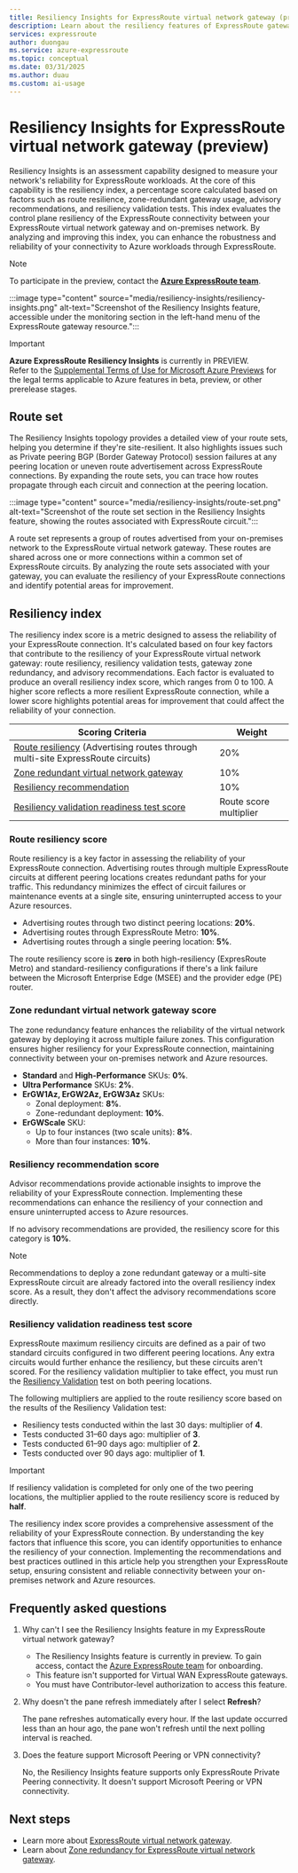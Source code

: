```yaml
---
title: Resiliency Insights for ExpressRoute virtual network gateway (preview)
description: Learn about the resiliency features of ExpressRoute gateway and how they can help you maintain connectivity to your on-premises network.
services: expressroute
author: duongau
ms.service: azure-expressroute
ms.topic: conceptual
ms.date: 03/31/2025
ms.author: duau
ms.custom: ai-usage
---
```


# Resiliency Insights for ExpressRoute virtual network gateway (preview)

Resiliency Insights is an assessment capability designed to measure your network's reliability for ExpressRoute workloads. At the core of this capability is the resiliency index, a percentage score calculated based on factors such as route resilience, zone-redundant gateway usage, advisory recommendations, and resiliency validation tests. This index evaluates the control plane resiliency of the ExpressRoute connectivity between your ExpressRoute virtual network gateway and on-premises network. By analyzing and improving this index, you can enhance the robustness and reliability of your connectivity to Azure workloads through ExpressRoute.

> [!NOTE]
> To participate in the preview, contact the [**Azure ExpressRoute team**](mailto:exr-resiliency@microsoft.com).

:::image type="content" source="media/resiliency-insights/resiliency-insights.png" alt-text="Screenshot of the Resiliency Insights feature, accessible under the monitoring section in the left-hand menu of the ExpressRoute gateway resource.":::

> [!IMPORTANT]
> **Azure ExpressRoute Resiliency Insights** is currently in PREVIEW.  
> Refer to the [Supplemental Terms of Use for Microsoft Azure Previews](https://azure.microsoft.com/support/legal/preview-supplemental-terms/) for the legal terms applicable to Azure features in beta, preview, or other prerelease stages.

## Route set

The Resiliency Insights topology provides a detailed view of your route sets, helping you determine if they're site-resilient. It also highlights issues such as Private peering BGP (Border Gateway Protocol) session failures at any peering location or uneven route advertisement across ExpressRoute connections. By expanding the route sets, you can trace how routes propagate through each circuit and connection at the peering location.

:::image type="content" source="media/resiliency-insights/route-set.png" alt-text="Screenshot of the route set section in the Resiliency Insights feature, showing the routes associated with ExpressRoute circuit.":::

A route set represents a group of routes advertised from your on-premises network to the ExpressRoute virtual network gateway. These routes are shared across one or more connections within a common set of ExpressRoute circuits. By analyzing the route sets associated with your gateway, you can evaluate the resiliency of your ExpressRoute connections and identify potential areas for improvement.

## Resiliency index

The resiliency index score is a metric designed to assess the reliability of your ExpressRoute connection. It's calculated based on four key factors that contribute to the resiliency of your ExpressRoute virtual network gateway: route resiliency, resiliency validation tests, gateway zone redundancy, and advisory recommendations. Each factor is evaluated to produce an overall resiliency index score, which ranges from 0 to 100. A higher score reflects a more resilient ExpressRoute connection, while a lower score highlights potential areas for improvement that could affect the reliability of your connection.

| Scoring Criteria | Weight |
|-------------------|--------|
| [Route resiliency](#route) (Advertising routes through multi-site ExpressRoute circuits) | 20% |
| [Zone redundant virtual network gateway](#redundancy) | 10% |
| [Resiliency recommendation](#recommendation) | 10% |
| [Resiliency validation readiness test score](#readiness) | Route score multiplier |

### <a name="route"></a> Route resiliency score

Route resiliency is a key factor in assessing the reliability of your ExpressRoute connection. Advertising routes through multiple ExpressRoute circuits at different peering locations creates redundant paths for your traffic. This redundancy minimizes the effect of circuit failures or maintenance events at a single site, ensuring uninterrupted access to your Azure resources.

- Advertising routes through two distinct peering locations: **20%**.
- Advertising routes through ExpressRoute Metro: **10%**.
- Advertising routes through a single peering location: **5%**.

The route resiliency score is **zero** in both high-resiliency (ExpresRoute Metro) and standard-resiliency configurations if there's a link failure between the Microsoft Enterprise Edge (MSEE) and the provider edge (PE) router.

### <a name="redundancy"></a> Zone redundant virtual network gateway score

The zone redundancy feature enhances the reliability of the virtual network gateway by deploying it across multiple failure zones. This configuration ensures higher resiliency for your ExpressRoute connection, maintaining connectivity between your on-premises network and Azure resources.

- **Standard** and **High-Performance** SKUs:  **0%**.
- **Ultra Performance** SKUs: **2%**.
- **ErGW1Az, ErGW2Az, ErGW3Az** SKUs:
    - Zonal deployment: **8%**.
    - Zone-redundant deployment: **10%**.
- **ErGWScale** SKU:
    - Up to four instances (two scale units): **8%**.
    - More than four instances: **10%**.

### <a name="recommendation"></a> Resiliency recommendation score

Advisor recommendations provide actionable insights to improve the reliability of your ExpressRoute connection. Implementing these recommendations can enhance the resiliency of your connection and ensure uninterrupted access to Azure resources.

If no advisory recommendations are provided, the resiliency score for this category is **10%**.

> [!NOTE]
> Recommendations to deploy a zone redundant gateway or a multi-site ExpressRoute circuit are already factored into the overall resiliency index score. As a result, they don't affect the advisory recommendations score directly.

### <a name = "readiness"></a> Resiliency validation readiness test score

ExpressRoute maximum resiliency circuits are defined as a pair of two standard circuits configured in two different peering locations. Any extra circuits would further enhance the resiliency, but these circuits aren't scored. For the resiliency validation multiplier to take effect, you must run the [Resiliency Validation](resiliency-validation.md) test on both peering locations. 

The following multipliers are applied to the route resiliency score based on the results of the Resiliency Validation test:

- Resiliency tests conducted within the last 30 days: multiplier of **4**.
- Tests conducted 31–60 days ago: multiplier of **3**.
- Tests conducted 61–90 days ago: multiplier of **2**.
- Tests conducted over 90 days ago: multiplier of **1**.

> [!IMPORTANT]
> If resiliency validation is completed for only one of the two peering locations, the multiplier applied to the route resiliency score is reduced by **half**.

The resiliency index score provides a comprehensive assessment of the reliability of your ExpressRoute connection. By understanding the key factors that influence this score, you can identify opportunities to enhance the resiliency of your connection. Implementing the recommendations and best practices outlined in this article help you strengthen your ExpressRoute setup, ensuring consistent and reliable connectivity between your on-premises network and Azure resources.

## Frequently asked questions

1. Why can't I see the Resiliency Insights feature in my ExpressRoute virtual network gateway?

    - The Resiliency Insights feature is currently in preview. To gain access, contact the [Azure ExpressRoute team](mailto:exR-Resiliency@microsoft.com) for onboarding.
    - This feature isn't supported for Virtual WAN ExpressRoute gateways.
    - You must have Contributor-level authorization to access this feature.

1. Why doesn't the pane refresh immediately after I select **Refresh**?

    The pane refreshes automatically every hour. If the last update occurred less than an hour ago, the pane won't refresh until the next polling interval is reached.

1. Does the feature support Microsoft Peering or VPN connectivity?

    No, the Resiliency Insights feature supports only ExpressRoute Private Peering connectivity. It doesn't support Microsoft Peering or VPN connectivity.

## Next steps

- Learn more about [ExpressRoute virtual network gateway](expressroute-about-virtual-network-gateways.md).
- Learn about [Zone redundancy for ExpressRoute virtual network gateway](../vpn-gateway/about-zone-redundant-vnet-gateways.md?toc=%2Fazure%2Fexpressroute%2Ftoc.json).